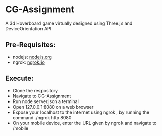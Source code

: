 # CG-Assignment
A 3d Hoverboard game virtually designed using Three.js and DeviceOrientation API

## **Pre-Requisites:**
- nodejs: [nodejs.org](nodejs.org)
- ngrok: [ngrok.io](ngrok.com)

## **Execute:**
- Clone the respository
- Navigate to CG-Assignment
- Run node server.json a terminal
- Open 127.0.0.1:8080 on a web browser 
- Expose your localhost to the internet using ngrok , by running the command  ./ngrok http 8080
- On your mobile device, enter the URL given by ngrok and navigate to /mobile
